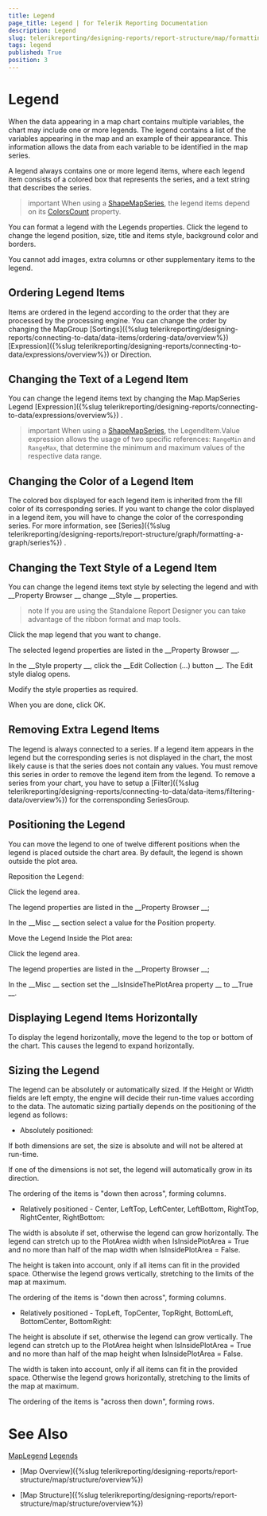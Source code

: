 ```yaml
---
title: Legend
page_title: Legend | for Telerik Reporting Documentation
description: Legend
slug: telerikreporting/designing-reports/report-structure/map/formatting-a-map/legend
tags: legend
published: True
position: 3
---
```


# Legend



When the data appearing in a map chart contains multiple variables, the chart may include one or more legends.
        The legend contains a list of the variables appearing in the map and an example of their appearance.
        This information allows the data from each variable to be identified in the map series.
      


A legend always contains one or more legend items, where each legend item consists of a colored box that represents the series,
        and a text string that describes the series.
      


>important When using a [ShapeMapSeries](/reporting/api/Telerik.Reporting.ShapeMapSeries), the legend items depend on its          [ColorsCount](/reporting/api/Telerik.Reporting.ShapeMapSeries#Telerik_Reporting_ShapeMapSeries_ColorsCount) property.        


You can format a legend with the Legends properties.
        Click the legend to change the legend position, size, title and items style, background color and borders.
      


You cannot add images, extra columns or other supplementary items to the legend.
      


## Ordering Legend Items

Items are ordered in the legend according to the order that they are processed by the processing engine.
          You can change the order by changing the MapGroup 
[Sortings]({%slug telerikreporting/designing-reports/connecting-to-data/data-items/ordering-data/overview%})
[Expression]({%slug telerikreporting/designing-reports/connecting-to-data/expressions/overview%})
 or Direction.
        


## Changing the Text of a Legend Item

You can change the legend items text by changing the Map.MapSeries Legend 
[Expression]({%slug telerikreporting/designing-reports/connecting-to-data/expressions/overview%})
.
        


>important When using a [ShapeMapSeries](/reporting/api/Telerik.Reporting.ShapeMapSeries), the LegendItem.Value expression allows the usage            of two specific references: `RangeMin` and `RangeMax`, that determine the minimum and maximum values            of the respective data range.          


## Changing the Color of a Legend Item

The colored box displayed for each legend item is inherited from the fill color of its corresponding series.
          If you want to change the color displayed in a legend item, you will have to change the color of the corresponding series.
          For more information, see 
[Series]({%slug telerikreporting/designing-reports/report-structure/graph/formatting-a-graph/series%})
.
        


## Changing the Text Style of a Legend Item

You can change the legend items text style by selecting the legend and with 
__Property Browser
__ change 
__Style
__ properties.
        


>note If you are using the Standalone Report Designer you can take advantage of the ribbon format and map tools.          


Click the map legend that you want to change.


The selected legend properties are listed in the 
__Property Browser
__.
                


In the 
__Style property
__, click the 
__Edit Collection (…) button
__. The Edit style dialog opens.                  
                


Modify the style properties as required.
                


When you are done, click OK.
                


## Removing Extra Legend Items

The legend is always connected to a series.
          If a legend item appears in the legend but the corresponding series is not displayed in the chart,
          the most likely cause is that the series does not contain any values.
          You must remove this series in order to remove the legend item from the legend.
          To remove a series from your chart, you have to setup a 
[Filter]({%slug telerikreporting/designing-reports/connecting-to-data/data-items/filtering-data/overview%})
 for the corrensponding SeriesGroup.
        


## Positioning the Legend

You can move the legend to one of twelve different positions when the legend is placed outside the chart area.
          By default, the legend is shown outside the plot area.
        
Reposition the Legend:


Click the legend area.


The legend properties are listed in the 
__Property Browser
__;
                


In the 
__Misc
__ section select a value for the Position property.
                
Move the Legend Inside the Plot area:


Click the legend area.


The legend properties are listed in the 
__Property Browser
__;
                


In the 
__Misc
__ section set the 
__IsInsideThePlotArea property
__ to 
__True
__.
                


## Displaying Legend Items Horizontally

To display the legend horizontally, move the legend to the top or bottom of the chart. This causes the legend to expand horizontally.
        


## Sizing the Legend

The legend can be absolutely or automatically sized.
          If the Height or Width fields are left empty, the engine will decide their run-time values according to the data.
          The automatic sizing partially depends on the positioning of the legend as follows:
        


* Absolutely positioned:
            
If both dimensions are set, the size is absolute and will not be altered at run-time.
            
If one of the dimensions is not set, the legend will automatically grow in its direction.
            
The ordering of the items is "down then across", forming columns.
            


* Relatively positioned - Center, LeftTop, LeftCenter, LeftBottom, RightTop, RightCenter, RightBottom:
            
The width is absolute if set, otherwise the legend can grow horizontally.
              The legend can stretch up to the PlotArea width when IsInsidePlotArea = True and no more than half of the map width when IsInsidePlotArea = False.
            
The height is taken into account, only if all items can fit in the provided space.
              Otherwise the legend grows vertically, stretching to the limits of the map at maximum.
            
The ordering of the items is "down then across", forming columns.
            


* Relatively positioned - TopLeft, TopCenter, TopRight, BottomLeft, BottomCenter, BottomRight:
            
The height is absolute if set, otherwise the legend can grow vertically.
              The legend can stretch up to the PlotArea height when IsInsidePlotArea = True and no more than half of the map height when IsInsidePlotArea = False.
            
The width is taken into account, only if all items can fit in the provided space.
              Otherwise the legend grows horizontally, stretching to the limits of the map at maximum.
            
The ordering of the items is "across then down", forming rows.
            


# See Also
[MapLegend](/reporting/api/Telerik.Reporting.MapLegend)
[Legends](/reporting/api/Telerik.Reporting.Map#Telerik_Reporting_Map_Legends)


 * [Map Overview]({%slug telerikreporting/designing-reports/report-structure/map/structure/overview%})


 * [Map Structure]({%slug telerikreporting/designing-reports/report-structure/map/structure/overview%})

